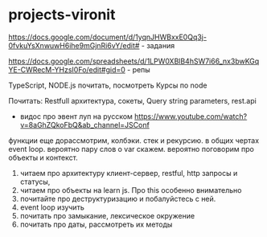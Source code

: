 # projects-vironit

https://docs.google.com/document/d/1yqnJHWBxxE0Qq3j-0fvkuYsXnwuwH6ihe9mGjnRi6vY/edit# - задания

https://docs.google.com/spreadsheets/d/1LPW0XBlB4hSW7i66_nx3bwKGqYE-CWRecM-YHzsI0Fo/edit#gid=0 - репы


TypeScript, NODE.js почитать, посмотреть
Курсы по node


Почитать:
Restfull архитектура, сокеты,
Query string parameters, rest.api

-   видос про эвент луп на русском
    https://www.youtube.com/watch?v=8aGhZQkoFbQ&ab_channel=JSConf

функции еще дорассмотрим, колбэки. стек и рекурсию. в общих чертах event loop. вероятно пару слов о var скажем. вероятно поговорим про объекты и контекст.

1. читаем про архитектуру клиент-сервер, restful, http запросы и статусы,
2. читаем про объекты на learn js. Про this особенно внимательно
3. почитайте про деструктуризацию и побалуйстесь с ней.
4. event loop изучить
5. почитать про замыкание, лексическое окружение
6. почитать про даты, рассмотреть их методы
